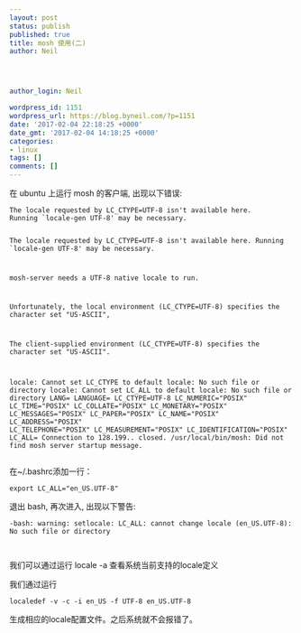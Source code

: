 ```yaml
---
layout: post
status: publish
published: true
title: mosh 使用(二)
author: Neil




author_login: Neil

wordpress_id: 1151
wordpress_url: https://blog.byneil.com/?p=1151
date: '2017-02-04 22:18:25 +0000'
date_gmt: '2017-02-04 14:18:25 +0000'
categories:
- linux
tags: []
comments: []
---
```

<p>在 ubuntu 上运行 mosh 的客户端, 出现以下错误:</p>
<pre><code>The locale requested by LC_CTYPE=UTF-8 isn't available here.
Running `locale-gen UTF-8' may be necessary.

The locale requested by LC_CTYPE=UTF-8 isn't available here.
Running `locale-gen UTF-8' may be necessary.

mosh-server needs a UTF-8 native locale to run.

Unfortunately, the local environment (LC_CTYPE=UTF-8) specifies
the character set "US-ASCII",

The client-supplied environment (LC_CTYPE=UTF-8) specifies
the character set "US-ASCII".

locale: Cannot set LC_CTYPE to default locale: No such file or directory
locale: Cannot set LC_ALL to default locale: No such file or directory
LANG=
LANGUAGE=
LC_CTYPE=UTF-8
LC_NUMERIC="POSIX"
LC_TIME="POSIX"
LC_COLLATE="POSIX"
LC_MONETARY="POSIX"
LC_MESSAGES="POSIX"
LC_PAPER="POSIX"
LC_NAME="POSIX"
LC_ADDRESS="POSIX"
LC_TELEPHONE="POSIX"
LC_MEASUREMENT="POSIX"
LC_IDENTIFICATION="POSIX"
LC_ALL=
Connection to 128.199.. closed.
/usr/local/bin/mosh: Did not find mosh server startup message.
</code></pre>
<p>在~/.bashrc添加一行：</p>
<pre><code>export LC_ALL="en_US.UTF-8"
</code></pre>
<p>退出 bash, 再次进入, 出现以下警告:</p>
<pre><code>-bash: warning: setlocale: LC_ALL: cannot change locale (en_US.UTF-8): No such file or directory

</code></pre>
<p>我们可以通过运行 locale -a 查看系统当前支持的locale定义</p>
<p>我们通过运行</p>
<pre><code>localedef -v -c -i en_US -f UTF-8 en_US.UTF-8
</code></pre>
<p>生成相应的locale配置文件。之后系统就不会报错了。</p>
